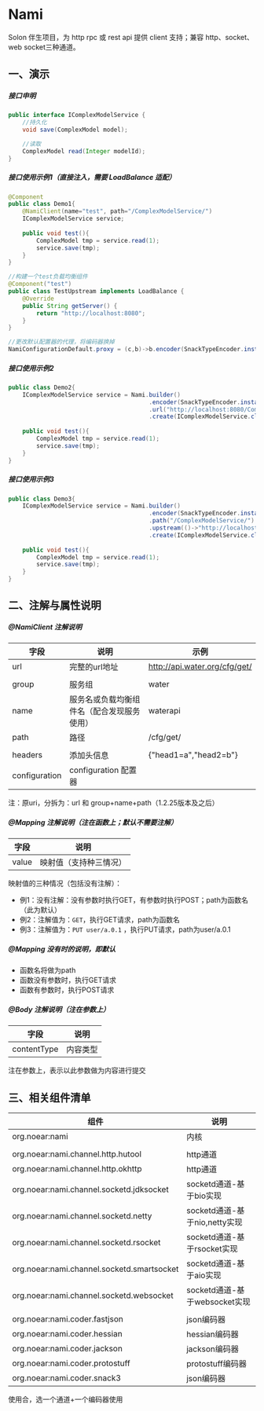 
# Nami

Solon 伴生项目，为 http rpc 或 rest api 提供 client 支持；兼容 http、socket、web socket三种通道。

## 一、演示

##### 接口申明

```java
public interface IComplexModelService {
    //持久化
    void save(ComplexModel model);

    //读取
    ComplexModel read(Integer modelId);
}
```


##### 接口使用示例1（直接注入，需要 LoadBalance 适配）

```java
@Component
public class Demo1{
    @NamiClient(name="test", path="/ComplexModelService/")
    IComplexModelService service;
    
    public void test(){
        ComplexModel tmp = service.read(1);
        service.save(tmp);
    }
}

//构建一个test负载均衡组件
@Component("test")
public class TestUpstream implements LoadBalance {
    @Override
    public String getServer() {
        return "http://localhost:8080";
    }
}

//更改默认配置器的代理，将编码器换掉
NamiConfigurationDefault.proxy = (c,b)->b.encoder(SnackTypeEncoder.instance);
```

##### 接口使用示例2

```java
public class Demo2{
    IComplexModelService service = Nami.builder()
                                        .encoder(SnackTypeEncoder.instance)
                                        .url("http://localhost:8080/ComplexModelService/")
                                        .create(IComplexModelService.class);
    
    public void test(){
        ComplexModel tmp = service.read(1);
        service.save(tmp);
    }
}
```

##### 接口使用示例3

```java
public class Demo3{
    IComplexModelService service = Nami.builder()
                                        .encoder(SnackTypeEncoder.instance)
                                        .path("/ComplexModelService/")
                                        .upstream(()->"http://localhost:8080")
                                        .create(IComplexModelService.class);
    
    public void test(){
        ComplexModel tmp = service.read(1);
        service.save(tmp);
    }
}
```

## 二、注解与属性说明

##### @NamiClient 注解说明

| 字段 | 说明 | 示例 |
| -------- | -------- | -------- |
| url     | 完整的url地址     | http://api.water.org/cfg/get/ |
| | | |
| group     | 服务组     | water |
| name     | 服务名或负载均衡组件名（配合发现服务使用）     | waterapi |
| path     | 路径     | /cfg/get/ |
| | | |
| headers     | 添加头信息     | {"head1=a","head2=b"} |
| configuration     | configuration 配置器     |  |

注：原uri，分拆为：url 和 group+name+path（1.2.25版本及之后）

##### @Mapping 注解说明（注在函数上；默认不需要注解）

| 字段 | 说明 | 
| -------- | -------- | 
| value     | 映射值（支持种三情况）     | 

映射值的三种情况（包括没有注解）：
* 例1：没有注解：没有参数时执行GET，有参数时执行POST；path为函数名（此为默认）
* 例2：注解值为：`GET`，执行GET请求，path为函数名
* 例3：注解值为：`PUT user/a.0.1` ，执行PUT请求，path为user/a.0.1

##### @Mapping 没有时的说明，即默认
* 函数名将做为path
* 函数没有参数时，执行GET请求
* 函数有参数时，执行POST请求

##### @Body 注解说明（注在参数上）

| 字段 | 说明 | 
| -------- | -------- | 
| contentType     | 内容类型     | 

注在参数上，表示以此参数做为内容进行提交


## 三、相关组件清单

| 组件 | 说明 | 
| -------- | -------- | 
| org.noear:nami     | 内核     | 
|      |      | 
| org.noear:nami.channel.http.hutool     |  http通道    | 
| org.noear:nami.channel.http.okhttp     |  http通道     | 
| org.noear:nami.channel.socketd.jdksocket     |  socketd通道-基于bio实现    | 
| org.noear:nami.channel.socketd.netty     | socketd通道-基于nio,netty实现     | 
| org.noear:nami.channel.socketd.rsocket     | socketd通道-基于rsocket实现     | 
| org.noear:nami.channel.socketd.smartsocket     | socketd通道-基于aio实现     | 
| org.noear:nami.channel.socketd.websocket     |  socketd通道-基于websocket实现    | 
|      |      | 
| org.noear:nami.coder.fastjson     |  json编码器    | 
| org.noear:nami.coder.hessian     |  hessian编码器    |
| org.noear:nami.coder.jackson     |  jackson编码器    |
| org.noear:nami.coder.protostuff     |  protostuff编码器    |
| org.noear:nami.coder.snack3     |  json编码器    |


使用合，选一个通道+一个编码器使用
